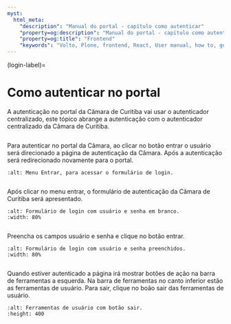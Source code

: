 ```yaml
---
myst:
  html_meta:
    "description": "Manual do portal - capítulo como autenticar"
    "property=og:description": "Manual do portal - capítulo como autenticar"
    "property=og:title": "Frontend"
    "keywords": "Volto, Plone, frontend, React, User manual, how to, guia como fazer"
---
```



(login-label)=

# Como autenticar no portal


A autenticação no portal da Câmara de Curitiba vai usar o autenticador centralizado, este tópico abrange a autenticação com o autenticador centralizado da Câmara de Curitiba.

```{nextslide}
```

Para autenticar no portal da Câmara, ao clicar no botão entrar o usuário será direcionado a página de autenticação da Câmara. Após a autenticação será redirecionado novamente para o portal.

```{image} ./_static/how-to/menu-entrar.png
:alt: Menu Entrar, para acessar o formulário de login.
```

```{nextslide}
```

Após clicar no menu entrar, o formulário de autenticação da Câmara de Curitiba será apresentado.

```{image} ./_static/how-to/form-login-keycloak.png
:alt: Formulário de login com usuário e senha em branco.
:width: 80%
```

```{nextslide}
```

Preencha os campos usuário e senha e clique no botão entrar.

```{image} ./_static/how-to/form-login-entrar-keycloak.png
:alt: Formulário de login com usuário e senha preenchidos.
:width: 80%
```

```{nextslide}
```

Quando estiver autenticado a página irá mostrar botões de ação na barra de ferramentas a esquerda. Na barra de ferramentas no canto inferior estão as ferramentas de usuário. Para sair, clique no boão sair das ferramentas de usuário.

```{image} ./_static/how-to/ferramentas-usuario-botao-sair.png
:alt: Ferramentas de usuário com botão sair.
:height: 400  
```

